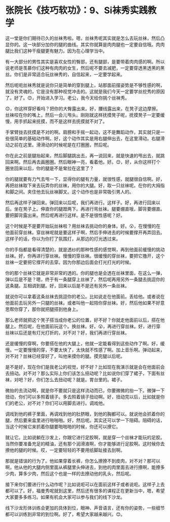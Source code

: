 # 张院长《技巧软功》：9、Si袜秀实践教学

这一堂是你们期待已久的丝袜秀啦。嗯，丝袜秀呢其实就是怎么去玩丝袜，然后凸显你的。这一块部分加你的腿的曲线。其实你就算是肉肉腿也一定要自信哦。肉肉腿比我们这种干瘦腿更有魅力。因为在心理学当中。

有一大部分的男性其实是喜欢女性的臀部，还有腿部，是要带着肉肉感的啊。所以说老师是羡慕你们这种有肉肉的女生，然后呢不要去减肥，一定要穿透黑透黑的黑丝。你们是非常适合玩丝袜秀的，自信起来，一定要学起来。

然后呢呃丝袜秀就是说你只是简单的穿到腿上，站那面前摆姿势是不够性感的啊，就没有灵魂的，它是没有那种视觉冲击的。这就是我们今天一定要学丝挖秀的原因了。好了。😊，开始进入学习。老公，我今天给你挑个丝袜秀。

😊，你这样穿好看吗？把你的大臀露出来。好，腰线露出来，在凳子这边摩擦。丝袜咬在你的嘴上，然后一会儿甩头。刚刚就这样抚摸凳子呢，抚摸凳子一定要缓慢，用手抓起来抚摸，而不是这样去抚摸就不对了。

手掌臂拢去抚摸是不对的啊。肩膀和手摇一起动，这不是舞蹈动作，其实就只是一些很简单的基础动作啊。好，这个动作其实是用右腿伸出去，在这里滑动。右腿滑动之前在这里。滑滑动的时候呢是在打圈圈，然后呢。

你在此之前是腿抬起来，然后脚腿跳出去，再一说回来，就是快速的甩出去，就跳回来啊。然后再去画圈圈。然后眼神一亮，看着他。好。😊，好，从你这样打个圈坐回来以后，你的腿是不是耷拉在这里了？

你的腿就要有力气去甩一下，显得你的腿有力量，就很性感，就腿很自信啊。好，再把丝袜取下来去玩弄你的丝袜，用你的大腿。好，取一只丝袜呢。在你的大拇指和脚之间。夹住他去玩丝袜脚叉。这个动作也是非常吸引男人的。

然后再这样子弹回来。弹回来以后呢，我们再进行。这样子。好，再进行回来以后。坐在凳子上。伸直你的腿蹬两下。再进行弯丝袜。腿要绷直哦，脚背要绷直。要把脚背露出来。然后呢再进行这样。是不是很性感呢？好。

这个时候是不是要开始玩丝袜啦？用丝袜去挑动你的身体。好。😮，在慢慢的在他面前穿丝袜。穿丝袜呢就是要这样子啊，然后手伸进去的时候要撑开再弄回去。这样子的话，你以为你打了氛围灯，从那边的灯光透过来。

你的手指都是看得清楚的，就是透纱的那种性感的感觉啊，再到他面前缓慢的挑动丝袜。好，你再进行穿丝袜。慢慢的穿丝袜。很缓慢的穿丝袜，要把它撸开，这个丝袜一定要把它撑开的去穿。因为你那边后面会打光打光的时候。

你的那个丝袜它就是非常非常的透的。你的腿也是会透在丝袜里面，在这么一弹，弹以后是不是？嗯，终于有一条腿穿上丝袜了，然后呢再用另外一条腿去挑逗你的这条腿。互相调到腿。好，回来以后是不是还有另外一条丝袜。

就说你可以拿着这条丝袜去挑逗你的老公。比如说走在他面前。丢给他。或者说在他面前去玩另外一只腿的丝袜。或者叫他一起陪你穿丝袜。好，然后他如果不好意思帮你穿了，那你就把腿搭到他身上。

那么老师就把这个凳子搭当成你老公的位置，好不好？你就走他面前以后，搭在他腿上。然后呢，在他面前玩这个。换丝袜。好。😮，再进行穿丝袜。好，进行穿丝袜以后还是有灯光打折的，对不对？好，我们再进行穿丝袜。

还是缓慢的穿啊，你要搭在他的大腿上，他就一定能看得到这些动作了啊。好，缓慢。一定要慢慢的穿，不要太快了，太快就不性感了啊。加上音乐啊。弹动起来，对不对？丝袜已经穿好了，叫他来摸你的腿。摸完腿以后呢。

是不是好，现在你们是我老公的视觉，好不好？比如现在我演示就是会在他面前会去扭动。对不对？那么实际上你们该怎么扭动呢？比如说你们穿了裙子，下面有丝袜，对吧？好，你们怎么去扭动呢？就是。胃台里的。裙子。

微抬的去流动啊，就是你不要就只是这样流动而已，你要微微的抬一下。微弹一下扭动，你们可以多照着镜子。多去照着镜子扭动啊。好，扭动完以后，比如就是你们的老公，对不对？你们可以用脚去进行。调戏他。

调戏到他的裤子里面，再调戏到他的肚脐眼，到他的胸都可以。就说他会抓着你的腿，然后要来盒里进行啪啪啪。好，然后呢。其实还可以学一下阻碍。阻碍的话，当这个时候它来抓着你腿要啪啪啪的时候，你还可以撩它。

就让它。比如说躺在沙发上，你跟它进行足胶啊，就是穿一个丝袜才能玩的足胶。当然你要准备充足的精油，还有那个润滑液啊，你才能够进行足胶啊。这时候你去撩他的腿的时候。哎，一定要轻轻的不要用纸脚趾接去刮啊。

那就是错误的行为了。他如果穿着长裤，你怎么撩撩不到皮肉，对不对？那可以啊，他从他的大腿内侧里面从裤腿里头伸进去，到他的肉里面去进行撩啊，能撩多少肉，算多少肉，然后这个也是一样的去撩动他的乳头，然后呢。

接下来你们要进行什么动作呢？比如说呃可以在面前这样子或者说呃。这样子上去都可以了。好，福曼秀呢就到这里，然后还有很多的课程正在更新当中，嗯，希望大家要多多练习。如果有机会大家可以参与我们的线下沙龙。

线下沙龙形体训练会更加的具体到位，眼神、声音语言，还有你的姿势，一些细节都可以训练到非常的到位啊。好了，希望大家越来越兴。😊。

